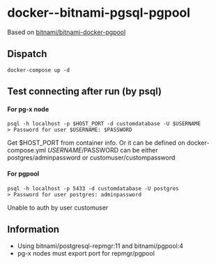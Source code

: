 # docker--bitnami-pgsql-pgpool

Based on [bitnami/bitnami-docker-pgpool](https://github.com/bitnami/bitnami-docker-pgpool)

## Dispatch

```
docker-compose up -d
```

## Test connecting after run (by psql)

#### For pg-x node
```
psql -h localhost -p $HOST_PORT -d customdatabase -U $USERNAME
> Password for user $USERNAME: $PASSWORD
```
Get $HOST_PORT from container info. Or it can be defined on docker-compose.yml
$USERNAME/$PASSWORD can be either postgres/adminpassword or customuser/custompassword

#### For pgpool
```
psql -h localhost -p 5433 -d customdatabase -U postgres
> Password for user postgres: adminpassword
```
Unable to auth by user customuser

## Information

* Using bitnami/postgresql-repmgr:11 and bitnami/pgpool:4
* pg-x nodes must export port for repmgr/pgpool
